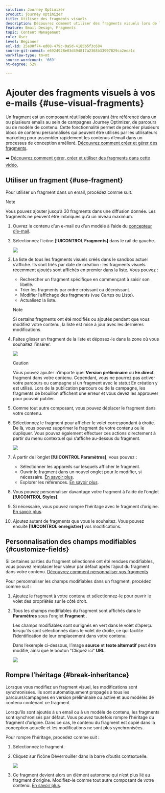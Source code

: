 ```yaml
---
solution: Journey Optimizer
product: journey optimizer
title: Utiliser des fragments visuels
description: Découvrez comment utiliser des fragments visuels lors de la création d’e-mails dans des campagnes et des parcours Journey Optimizer.
feature: Email Design, Fragments
topic: Content Management
role: User
level: Beginner
exl-id: 25a00f74-ed08-479c-9a5d-4185b5f3c684
source-git-commit: e6924928e03d494817a2368b33997029ca2eca1c
workflow-type: tm+mt
source-wordcount: '669'
ht-degree: 52%

---
```


# Ajouter des fragments visuels à vos e-mails {#use-visual-fragments}

Un fragment est un composant réutilisable pouvant être référencé dans un ou plusieurs emails au sein de campagnes Journey Optimizer, de parcours ou de modèle de contenu. Cette fonctionnalité permet de précréer plusieurs blocs de contenu personnalisés qui peuvent être utilisés par les utilisateurs marketing pour assembler rapidement les contenus d’email dans un processus de conception amélioré. [Découvrez comment créer et gérer des fragments](../content-management/fragments.md).

➡️ [Découvrez comment gérer, créer et utiliser des fragments dans cette vidéo.](../content-management/fragments.md#video-fragments)

## Utiliser un fragment {#use-fragment}

Pour utiliser un fragment dans un email, procédez comme suit.

>[!NOTE]
>
>Vous pouvez ajouter jusqu’à 30 fragments dans une diffusion donnée. Les fragments ne peuvent être imbriqués qu’à un niveau maximum.


1. Ouvrez le contenu d’un e-mail ou d’un modèle à l’aide du [concepteur d’e-mail](get-started-email-design.md).

1. Sélectionnez l’icône **[!UICONTROL Fragments]** dans le rail de gauche.

   ![](assets/fragments-in-designer.png)

1. La liste de tous les fragments visuels créés dans le sandbox actuel s’affiche. Ils sont triés par date de création : les fragments visuels récemment ajoutés sont affichés en premier dans la liste. Vous pouvez :

   * Rechercher un fragment spécifique en commençant à saisir son libellé.
   * Trier les fragments par ordre croissant ou décroissant.
   * Modifier l’affichage des fragments (vue Cartes ou Liste).
   * Actualisez la liste.

   >[!NOTE]
   >
   >Si certains fragments ont été modifiés ou ajoutés pendant que vous modifiez votre contenu, la liste est mise à jour avec les dernières modifications.

1. Faites glisser un fragment de la liste et déposez-le dans la zone où vous souhaitez l’insérer.

   ![](assets/fragment-insert.png)

   >[!CAUTION]
   >
   >Vous pouvez ajouter n’importe quel **Version préliminaire** ou **En direct** fragment dans votre contenu. Cependant, vous ne pourrez pas activer votre parcours ou campagne si un fragment avec le statut En création y est utilisé. Lors de la publication parcours ou de la campagne, les fragments de brouillon affichent une erreur et vous devez les approuver pour pouvoir publier.

1. Comme tout autre composant, vous pouvez déplacer le fragment dans votre contenu.

1. Sélectionnez le fragment pour afficher le volet correspondant à droite. De là, vous pouvez supprimer le fragment de votre contenu ou le dupliquer. Vous pouvez également effectuer ces actions directement à partir du menu contextuel qui s’affiche au-dessus du fragment.

   ![](assets/fragment-right-pane.png)

1. À partir de l’onglet **[!UICONTROL Paramètres]**, vous pouvez :

   * Sélectionner les appareils sur lesquels afficher le fragment.
   * Ouvrir le fragment dans un nouvel onglet pour le modifier, si nécessaire. [En savoir plus](../content-management/fragments.md#edit-fragments).
   * Explorer les références. [En savoir plus](../content-management/fragments.md#explore-references).

1. Vous pouvez personnaliser davantage votre fragment à l’aide de l’onglet **[!UICONTROL Styles]**.

1. Si nécessaire, vous pouvez rompre l’héritage avec le fragment d’origine. [En savoir plus](#break-inheritance).

1. Ajoutez autant de fragments que vous le souhaitez. Vous pouvez ensuite **[!UICONTROL enregistrer]** vos modifications.

## Personnalisation des champs modifiables {#customize-fields}

Si certaines parties du fragment sélectionné ont été rendues modifiables, vous pouvez remplacer leur valeur par défaut après l’ajout du fragment dans votre contenu. [Découvrez comment personnaliser vos fragments](../content-management/customizable-fragments.md)

Pour personnaliser les champs modifiables dans un fragment, procédez comme suit :

1. Ajoutez le fragment à votre contenu et sélectionnez-le pour ouvrir le volet des propriétés sur le côté droit.

1. Tous les champs modifiables du fragment sont affichés dans le **Paramètres** sous l’onglet **Fragment** .

   Les champs modifiables sont surlignés en vert dans le volet d’aperçu lorsqu’ils sont sélectionnés dans le volet de droite, ce qui facilite l’identification de leur emplacement dans votre contenu.

   Dans l’exemple ci-dessous, l’image **source** et **texte alternatif** peut être modifié, ainsi que le bouton &quot;Cliquez ici&quot; **URL**.

   ![](assets/fragment-editable.png)

## Rompre l’héritage {#break-inheritance}

Lorsque vous modifiez un fragment visuel, les modifications sont synchronisées. Ils sont automatiquement propagés à tous les parcours/campagnes en version préliminaire ou active et aux modèles de contenu contenant ce fragment.

Lorsqu&#39;ils sont ajoutés à un email ou à un modèle de contenu, les fragments sont synchronisés par défaut. Vous pouvez toutefois rompre l’héritage du fragment d’origine. Dans ce cas, le contenu du fragment est copié dans la conception actuelle et les modifications ne sont plus synchronisées.

Pour rompre l’héritage, procédez comme suit :

1. Sélectionnez le fragment.

1. Cliquez sur l’icône Déverrouiller dans la barre d’outils contextuelle.

   ![](assets/fragment-break-inheritance.png)

1. Ce fragment devient alors un élément autonome qui n’est plus lié au fragment d’origine. Modifiez-le comme tout autre composant de votre contenu. [En savoir plus](content-components.md).
